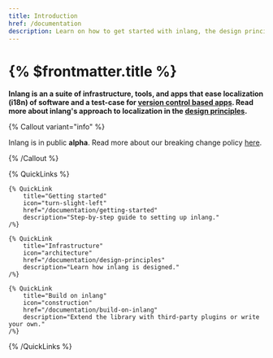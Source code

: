 ```yaml
---
title: Introduction
href: /documentation
description: Learn on how to get started with inlang, the design principles, and more.
---
```


# {% $frontmatter.title %}

**Inlang is an a suite of infrastructure, tools, and apps that ease localization (i18n) of software and a test-case for [version control based apps](/documentation/the-next-git). Read more about inlang's approach to localization in the [design principles](/documentation/design-principles).**

{% Callout variant="info" %}

Inlang is in public **alpha**. Read more about our breaking change policy [here](/documentation/breaking-changes).

{% /Callout %}

{% QuickLinks %}

    {% QuickLink
        title="Getting started"
        icon="turn-slight-left"
        href="/documentation/getting-started"
        description="Step-by-step guide to setting up inlang."
    /%}

    {% QuickLink
        title="Infrastructure"
        icon="architecture"
        href="/documentation/design-principles"
        description="Learn how inlang is designed."
    /%}

    {% QuickLink
        title="Build on inlang"
        icon="construction"
        href="/documentation/build-on-inlang"
        description="Extend the library with third-party plugins or write your own."
    /%}

{% /QuickLinks %}
